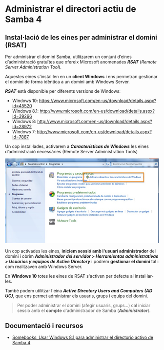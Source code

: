 # Administrar el directori actiu de Samba 4

## Instal·lació de les eines per administrar el domini (RSAT)

Per administrar el domini Samba, utilitzarem un conjunt d’eines d’administració gratuïtes que ofereix Microsoft anomenades **_RSAT_** (_Remote Server Administration Tool_).

Aquestes eines s'instal·len en un **client Windows** i ens permetran gestionar el domini de forma idèntica a un domini amb Windows Server.

**_RSAT_** està disponible per diferents versions de Windows:

* Windows 10: https://www.microsoft.com/en-us/download/details.aspx?id=45520
* Windows 8.1: http://www.microsoft.com/en-us/download/details.aspx?id=39296
* Windows 8: http://www.microsoft.com/en-us/download/details.aspx?id=28972
* Windows 7: http://www.microsoft.com/en-us/download/details.aspx?id=7887

Un cop instal·lades, activarem a **_Características de Windows_** les eines d’administració necessàries (Remote Server Administration Tools)

![](/assets/RSAT1.jpg)

Un cop activades les eines, **iniciem sessió amb l'usuari administrador** del domini i obrim **_Administrador del servidor > Herramientas administrativas > Usuarios y equipos de Active Directory_** i podrem **gestionar el domini** tal i com realitzaven amb Windows Server.

En **Windows 10** totes les eines de RSAT s'activen per defecte al instal·lar-les.

També podem utilitzar l'eina **_Active Directory Users and Computers (AD UC)_**, que ens permet administrar els usuaris, grups i equips del domini.

> Per poder administrar el domini (afegir usuaris, grups...) cal iniciar sessió amb el **compte** d'administrador de Samba (**_Administrator_**).

## Documentació i recursos

* [Somebooks: Usar Windows 8.1 para administrar el directorio activo de Samba 4](http://somebooks.es/capitulo-12-integracion-de-redes-mixtas-con-windows-y-linux/8/)
